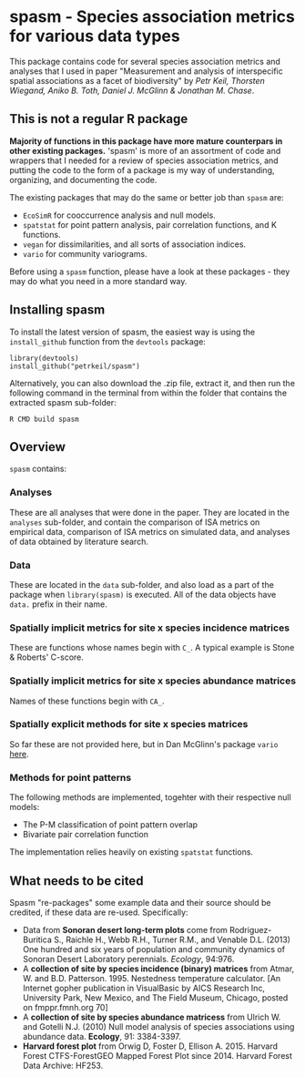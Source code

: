 # spasm - **Sp**ecies **as**sociation **m**etrics for various data types

This package contains code for several species association metrics and analyses that
I used in paper "Measurement and analysis of interspecific spatial associations as a facet of biodiversity" by
*Petr Keil, Thorsten Wiegand, Aniko B. Toth, Daniel J. McGlinn & Jonathan M. Chase*.

## This is not a regular R package

**Majority of functions in this package have more mature counterpars
in other existing packages.** 'spasm' is more of an assortment of code and wrappers that I needed
for a review of species association metrics, and putting the code to the form of 
a package is my way of understanding, organizing, and documenting the code.

The existing packages that may do the same or better job than `spasm` are:

- `EcoSimR` for cooccurrence analysis and null models.
- `spatstat` for point pattern analysis, pair correlation functions, and K functions.
- `vegan` for dissimilarities, and all sorts of association indices.
- `vario` for community variograms.

Before using a `spasm` function, please have a look at these packages - they may
do what you need in a more standard way.

## Installing spasm

To install the latest version of spasm, the easiest way 
is using the ```install_github``` function from
the ```devtools``` package:

```{r}
library(devtools)
install_github("petrkeil/spasm")
```

Alternatively, you can also download the .zip file, extract it, and then run
the following command in the terminal from within the folder that contains the 
extracted spasm sub-folder:

```{r}
R CMD build spasm
```

## Overview

`spasm` contains:

### Analyses

These are all analyses that were done in the paper. 
They are located in the `analyses` sub-folder, and 
contain the comparison of ISA metrics on empirical data, comparison of ISA metrics 
on simulated data, and analyses of data obtained by literature search.

### Data

These are located in the `data` sub-folder, and also load as a part of the package
when `library(spasm)` is executed. All of the data objects have ```data.``` prefix in
their name.

### Spatially implicit metrics for site x species **incidence** matrices

These are functions whose names begin with ```C_```. A typical example is Stone & Roberts'
C-score.

### Spatially implicit metrics for site x species **abundance** matrices

Names of these functions begin with ```CA_```.

### Spatially explicit methods for site x species matrices

So far these are not provided here, but in Dan McGlinn's package ```vario``` [here](https://github.com/dmcglinn/vario).

### Methods for point patterns

The following methods are implemented, togehter with their respective null models:

- The P-M classification of point pattern overlap
- Bivariate pair correlation function 

The implementation relies heavily on existing ```spatstat``` functions.


## What needs to be cited

Spasm "re-packages" some example data and their source should be credited, if these data are re-used. Specifically:

- Data from **Sonoran desert long-term plots** come from Rodriguez-Buritica S., Raichle H., Webb R.H., Turner R.M., and Venable D.L. (2013) One hundred and six years of population and community dynamics of Sonoran Desert Laboratory perennials. *Ecology*, 94:976.
- A **collection of site by species incidence (binary) matrices** from Atmar, W. and B.D. Patterson. 1995. Nestedness temperature calculator. [An Internet gopher publication in VisualBasic by AICS Research Inc, University Park, New Mexico, and The Field Museum, Chicago, posted on fmppr.fmnh.org 70]
- A **collection of site by species abundance matricess** from Ulrich W. and Gotelli N.J. (2010) Null model analysis of species associations using abundance data. **Ecology**, 91: 3384-3397.
- **Harvard forest plot** from Orwig D, Foster D, Ellison A. 2015. Harvard Forest CTFS-ForestGEO Mapped Forest Plot since 2014. Harvard Forest Data Archive: HF253.
